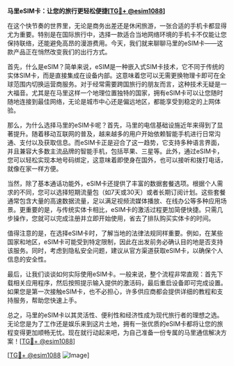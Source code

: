 **马里eSIM卡：让您的旅行更轻松便捷[[TG💪+ @esim1088](https://t.me/s/esim1088)]**

在这个快节奏的世界里，无论是商务出差还是休闲旅游，一张合适的手机卡都显得尤为重要。特别是在国际旅行中，选择一款适合当地网络环境的手机卡不仅能让您保持联络，还能避免高昂的漫游费用。今天，我们就来聊聊马里的eSIM卡——这款产品正在悄然改变我们的出行方式。

首先，什么是eSIM？简单来说，eSIM是一种嵌入式SIM卡技术，它不同于传统的实体SIM卡，而是直接集成在设备内部。这意味着您可以无需更换物理卡即可在全球范围内切换运营商服务。对于经常需要跨国旅行的朋友而言，这种技术无疑是一大福音。尤其是在马里这样一个地理位置独特的国家，拥有eSIM卡可以让您随时随地连接到最佳网络，无论是城市中心还是偏远地区，都能享受到稳定的上网体验。

那么，为什么选择马里的eSIM卡呢？首先，马里的电信基础设施近年来得到了显著提升。随着移动互联网的普及，越来越多的用户开始依赖智能手机进行日常沟通、支付以及获取信息。而eSIM卡正是迎合了这一趋势，它支持多种语言界面，并且兼容大多数主流品牌的智能手机，包括苹果、三星等。此外，通过eSIM卡，您可以轻松实现本地号码绑定，这意味着即使身在国外，也可以接听和拨打电话，就像在家一样方便。

当然，除了基本通话功能外，eSIM卡还提供了丰富的数据套餐选项。根据个人需求的不同，您可以选择短期流量包（如7天或30天）或者长期订阅计划。这些套餐通常包含大量的高速数据流量，足以满足视频流媒体播放、在线办公等多种应用场景。更重要的是，与传统实体卡相比，eSIM卡的激活过程更加简便快捷。只需几步操作，您就可以完成注册并立即开始使用，省去了排队购买实体卡的时间。

值得注意的是，在选择eSIM卡时，了解当地的法律法规同样重要。例如，在某些国家和地区，eSIM卡可能受到特定限制，因此在出发前务必确认目的地是否支持该服务。同时，考虑到隐私安全问题，建议从官方渠道获取eSIM卡，以确保个人信息的安全性。

最后，让我们谈谈如何实际使用eSIM卡。一般来说，整个流程非常直观：首先下载相关应用程序，然后按照提示输入提供的激活码，最后重启设备即可完成设置。如果您是第一次接触eSIM卡，也不必担心，许多供应商都会提供详细的教程和支持服务，帮助您快速上手。

总之，马里的eSIM卡以其灵活性、便利性和经济性成为现代旅行者的理想之选。无论您是为了工作还是娱乐来到这片土地，拥有一张优质的eSIM卡都将让您的旅程变得更加顺畅无忧。现在就行动起来吧，为自己准备一份专属的马里通信解决方案！[[TG💪+ @esim1088](https://t.me/s/esim1088)]

[[TG💪+ @esim1088](https://t.me/s/esim1088) ![Image](https://i.postimg.cc/4NQfJmqS/Snipaste-2025-05-13-00-14-12.png)]